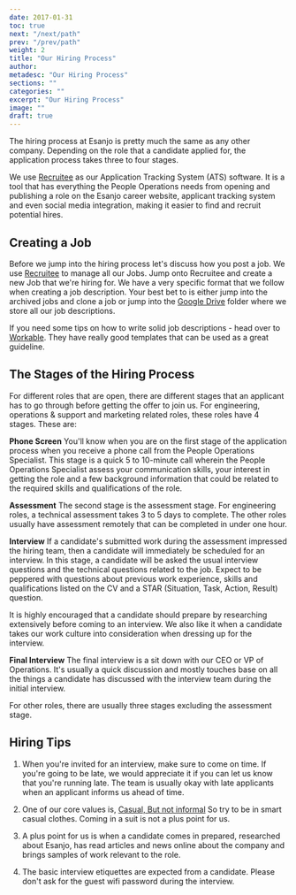 ```yaml
---
date: 2017-01-31
toc: true
next: "/next/path"
prev: "/prev/path"
weight: 2
title: "Our Hiring Process"
author:
metadesc: "Our Hiring Process"
sections: ""
categories: ""
excerpt: "Our Hiring Process"
image: ""
draft: true
---
```



The hiring process at Esanjo is pretty much the same as any other company. Depending on the role that a candidate applied for, the application process takes three to four stages.

We use [Recruitee][1] as our Application Tracking System (ATS) software. It is a tool that has everything the People Operations needs from opening and publishing a role on the Esanjo career website, applicant tracking system and even social media integration, making it easier to find and recruit potential hires.


## Creating a Job

Before we jump into the hiring process let's discuss how you post a job. We use [Recruitee][1] to manage all our Jobs. Jump onto Recruitee and create a new Job that we're hiring for. We have a very specific format that we follow when creating a job description. Your best bet to is either jump into the archived jobs and clone a job or jump into the [Google Drive][3] folder where we store all our job descriptions. 

If you need some tips on how to write solid job descriptions - head over to [Workable][4]. They have really good templates that can be used as a great guideline.

## The Stages of the Hiring Process

For different roles that are open, there are different stages that an applicant has to go through before getting the offer to join us. For engineering, operations & support and marketing related roles, these roles have 4 stages. These are:

**Phone Screen**
You'll know when you are on the first stage of the application process when you receive a phone call from the People Operations Specialist. This stage is a quick 5 to 10-minute call wherein the People Operations Specialist assess your communication skills, your interest in getting the role and a few background information that could be related to the required skills and qualifications of the role.


**Assessment**
The second stage is the assessment stage. For engineering roles, a technical assessment takes 3 to 5 days to complete. The other roles usually have assessment remotely that can be completed in under one hour.

**Interview**
If a candidate's submitted work during the assessment impressed the hiring team, then a candidate will immediately be scheduled for an interview. In this stage, a candidate will be asked the usual interview questions and the technical questions related to the job. Expect to be peppered with questions about previous work experience, skills and qualifications listed on the CV and a STAR (Situation, Task, Action, Result) question.

It is highly encouraged that a candidate should prepare by researching extensively before coming to an interview. We also like it when a candidate takes our work culture into consideration when dressing up for the interview.


**Final Interview**
The final interview is a sit down with our CEO or VP of Operations. It's usually a quick discussion and mostly touches base on all the things a candidate has discussed with the interview team during the initial interview.

For other roles, there are usually three stages excluding the assessment stage.


## Hiring Tips


1. When you're invited for an interview, make sure to come on time. If you're going to be late, we would appreciate it if you can let us know that you're running late. The team is usually okay with late applicants when an applicant informs us ahead of time.

2. One of our core values is, [Casual, But not informal][2] So try to be in smart casual clothes. Coming in a suit is not a plus point for us.

3. A plus point for us is when a candidate comes in prepared, researched about Esanjo, has read articles and news online about the company and brings samples of work relevant to the role.

4. The basic interview etiquettes are expected from a candidate. Please don't ask for the guest wifi password during the interview.

[1]: https://www.recruitee.com
[2]: https://way.esanjo.com/about/core-values/
[3]: https://drive.google.com/drive/u/1/folders/1rEhPElIE8pKQe4d-G_WEpverYaWei8Yq
[4]: https://resources.workable.com/template/
